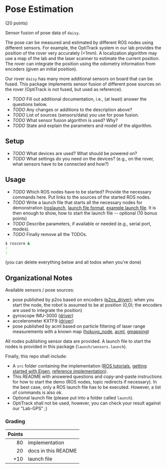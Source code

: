 Pose Estimation
===============
(20 points)

Sensor fusion of pose data of `daisy`.

The pose can be measured and estimated by different ROS nodes using different
sensors. For example, the OptiTrack system in our lab provides the position of
the rover very accurately (<1mm). A localization algorithm may use a map of the
lab and the laser scanner to estimate the current position. The rover can
integrate the position using the odometry information from encoders (given an
initial position).

Our rover `daisy` has many more additional sensors on board that can be
fused. This package implements sensor fusion of different pose sources on the
rover (OptiTrack is not fused, but used as reference).

* *TODO* Fill out additional documentation, i.e., (at least) answer the
  questions below.
* *TODO* Any changes or additions to the description above?
* *TODO* List of sources (sensors/data) you use for pose fusion.
* *TODO* What sensor fusion algorithm is used? Why?
* *TODO* State and explain the parameters and model of the algorithm.

Setup
-----

* *TODO* What devices are used? What should be powered on?
* *TODO* What settings do you need on the devices? (e.g., on the rover, what
  sensors have to be connected and how?)

Usage
-----

* *TODO* Which ROS nodes have to be started? Provide the necessary commands
  here. Put links to the sources of the started ROS nodes.
* *TODO* Write a launch file that starts all the necessary nodes for
  demonstration
  ([roslaunch](http://wiki.ros.org/roslaunch),
  [launch file format](http://wiki.ros.org/roslaunch/XML),
  [example launch file](https://github.com/tuw-cpsg/general-ros-modules/blob/master/pioneer_teleop/launch/drive.launch). It
  is then enough to show, how to start the launch file -- optional (10 bonus
  points)
* *TODO* Describe parameters, if available or needed (e.g., serial port,
  modes).
* *TODO* Finally remove all the TODOs.

```bash
$ roscore &
:
:
```


(you can delete everything below and all todos when you're done)

Organizational Notes
--------------------

Available sensors / pose sources:
* pose published by p2os based on encoders
  ([p2os_driver](http://wiki.ros.org/p2os_driver)); when you start the node,
  the robot is assumed to be at position (0,0); the encoders are used to
  integrate the position)
* gyroscope IMU-3000
  ([driver](https://github.com/tuw-cpsg/general-ros-modules/))
* accelerometer KXTF9
  ([driver](https://github.com/tuw-cpsg/general-ros-modules/))
* pose published by acml based on particle filtering of laser range
  measurements with a known map
  ([hokuyo_node](http://wiki.ros.org/hokuyo_node),
  [acml](http://wiki.ros.org/amcl), [gmapping](http://wiki.ros.org/gmapping))

All nodes publishing sensor data are provided. A launch file to start the nodes
is provided in this package (`launch/sensors.launch`).

Finally, this repo shall include:
* A `src` folder containing the implementation
  ([ROS tutorials](http://wiki.ros.org/ROS/Tutorials),
  [getting started with Eigen](http://eigen.tuxfamily.org/dox/GettingStarted.html),
  [reference implementation](https://github.com/tuw-cpsg/sf-pkg)).
* This README with answered questions and copy-and-paste instructions for how
  to start the demo (ROS nodes, topic redirects if necessary). In the best
  case, only a ROS launch file has to be executed. However, a list of commands
  is also ok.
* Optional launch file (please put into a folder called `launch`).
* OptiTrack shall not be used, however, you can check your result against our
  "Lab-GPS" ;)

### Grading

| Points |                     |
|-------:|---------------------|
|     80 | implementation      |
|     20 | docs in this README |
|    +10 | launch file         |
